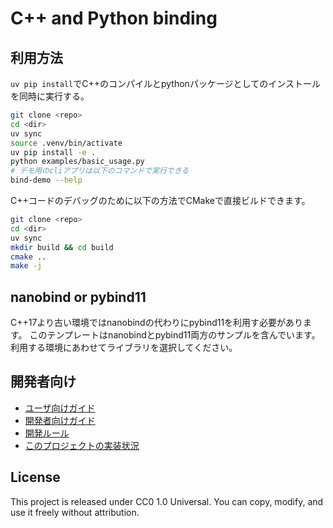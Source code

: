 # C++ and Python binding

## 利用方法

`uv pip install`でC++のコンパイルとpythonパッケージとしてのインストールを同時に実行する。

``` sh
git clone <repo>
cd <dir>
uv sync
source .venv/bin/activate
uv pip install -e .
python examples/basic_usage.py
# デモ用のcliアプリは以下のコマンドで実行できる
bind-demo --help
```

C++コードのデバッグのために以下の方法でCMakeで直接ビルドできます。

``` sh
git clone <repo>
cd <dir>
uv sync
mkdir build && cd build
cmake ..
make -j
```

## nanobind or pybind11

C++17より古い環境ではnanobindの代わりにpybind11を利用す必要があります。
このテンプレートはnanobindとpybind11両方のサンプルを含んでいます。
利用する環境にあわせてライブラリを選択してください。

## 開発者向け

- [ユーザ向けガイド](docs/user-guide.md)
- [開発者向けガイド](docs/developer-guide.md)
- [開発ルール](docs/development-rules.md)
- [このプロジェクトの実装状況](docs/implementation-status.md)

## License

This project is released under CC0 1.0 Universal.
You can copy, modify, and use it freely without attribution.
